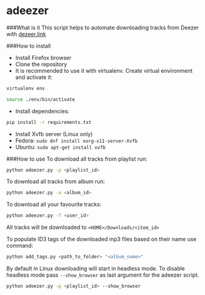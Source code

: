 adeezer
============
###What is it
This script helps to automate downloading tracks from Deezer with [dezeer.link](http://deezer.link/)

###How to install
* Install Firefox browser
* Clone the repository
* It is recommended to use it with virtualenv. Create virtual environment and activate it:
```bash
virtualenv env
```
```bash
source ./env/bin/activate
```
* Install dependencies:
```bash
pip install -r requirements.txt
```
* Install Xvfb server (Linux only)
 * Fedora: `sudo dnf install xorg-x11-server-Xvfb`
 * Ubuntu: `sudo apt-get install xvfb`

###How to use
To download all tracks from playlist run:
```bash
python adeezer.py -p <playlist_id>
```
To download all tracks from album run:
```bash
python adeezer.py -a <album_id>
```
To download all your favourite tracks:
```bash
python adeezer.py -f <user_id>
```

All tracks will be downloaded to `<HOME>/Downloads/<item_id>`

To populate ID3 tags of the downloaded mp3 files based on their name use command:
```bash
python add_tags.py <path_to_folder> "<album_name>"
```

By default in Linux downloading will start in headless mode. To disable headless mode pass `--show_browser` as last argument for the adeezer script.
```bash
python adeezer.py -p <playlist_id> --show_browser
```
